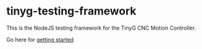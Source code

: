 tinyg-testing-framework
=======================

This is the NodeJS testing framework for the TinyG CNC Motion Controller.

Go here for [getting started](https://github.com/synthetos/tinyg-testing-framework/wiki/Getting-Started)
